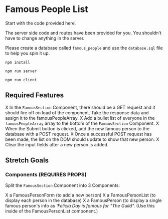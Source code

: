 # Famous People List

Start with the code provided here. 

The server side code and routes have been provided for you. You shouldn't have to change anything in the server.

Please create a database called `famous_people` and use the `database.sql` file to help you spin it up.

```npm install``` 

```npm run server``` 

```npm run client``` 



## Required Features

X In the `FamousSection` Component, there should be a GET request and it should fire off on load of the component. Take the response.data and assign it to the famousPeopleArray.
X Add a bullet list of everyone in the `famousPeopleArray` array to the bottom of the `FamousSection` Component.
X When the Submit button is clicked, add the new famous person to the database with a POST request.
X Once a successful POST request has been made, the list on the DOM should update to show that new person.
X Clear the input fields after a new person is added.

## Stretch Goals

### Components (REQUIRES PROPS)

Split the `FamousSection` Component into 3 Components:

X a FamousPersonForm (to add a new person)
X a FamousPersonList (to display each person in the database)
X a FamousPerson (to display a single famous person's info as *'Felicia Day is famous for "The Guild".* (Use this inside of the FamousPersonList component.)

